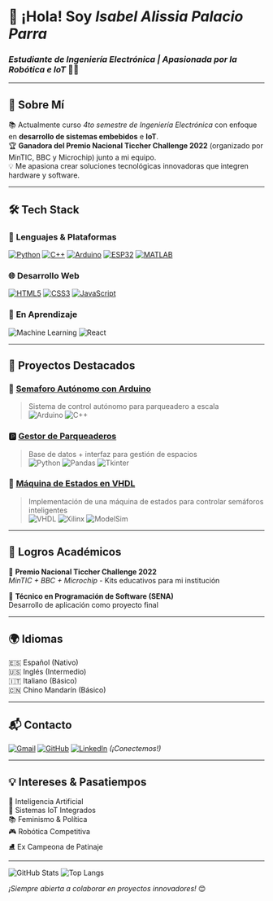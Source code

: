 # 👋 ¡Hola! Soy *Isabel Alissia Palacio Parra* 
### *Estudiante de Ingeniería Electrónica | Apasionada por la Robótica e IoT* 🤖🌐

---

## 🚀 **Sobre Mí**

📚 Actualmente curso *4to semestre de Ingeniería Electrónica* con enfoque en **desarrollo de sistemas embebidos** e **IoT**.  
🏆 **Ganadora del Premio Nacional Ticcher Challenge 2022** (organizado por MinTIC, BBC y Microchip) junto a mi equipo.  
💡 Me apasiona crear soluciones tecnológicas innovadoras que integren hardware y software.

---

## 🛠 **Tech Stack**

### 🔧 **Lenguajes & Plataformas**
[![Python](https://img.shields.io/badge/Python-3776AB?style=for-the-badge&logo=python&logoColor=white)](https://www.python.org/)
[![C++](https://img.shields.io/badge/C++-00599C?style=for-the-badge&logo=cplusplus&logoColor=white)](https://isocpp.org/)
[![Arduino](https://img.shields.io/badge/Arduino-00979D?style=for-the-badge&logo=arduino&logoColor=white)](https://www.arduino.cc/)
[![ESP32](https://img.shields.io/badge/ESP32-00A0E3?style=for-the-badge&logo=esp32&logoColor=white)](https://www.espressif.com/)
[![MATLAB](https://img.shields.io/badge/-MATLAB-FFCC00?style=for-the-badge&logo=mathworks&logoColor=black)](https://www.mathworks.com/)

### 🌐 **Desarrollo Web**
[![HTML5](https://img.shields.io/badge/HTML5-E34F26?style=for-the-badge&logo=html5&logoColor=white)](https://developer.mozilla.org/es/docs/Web/HTML)
[![CSS3](https://img.shields.io/badge/CSS3-1572B6?style=for-the-badge&logo=css3&logoColor=white)](https://developer.mozilla.org/es/docs/Web/CSS)
[![JavaScript](https://img.shields.io/badge/JavaScript-F7DF1E?style=for-the-badge&logo=javascript&logoColor=black)](https://developer.mozilla.org/es/docs/Web/JavaScript)

### 🧠 **En Aprendizaje**
![Machine Learning](https://img.shields.io/badge/-Machine%20Learning-FF6F00?style=for-the-badge&logo=tensorflow)
![React](https://img.shields.io/badge/-React-61DAFB?style=for-the-badge&logo=react)

---

## 🌟 **Proyectos Destacados**

### 🚦 [Semaforo Autónomo con Arduino](https://github.com/ixam97503/semaforo-autonomo)
> Sistema de control autónomo para parqueadero a escala  
> ![Arduino](https://img.shields.io/badge/-Arduino_IDE-00979D?style=flat) ![C++](https://img.shields.io/badge/-C++-00599C?style=flat)

### 🅿️ [Gestor de Parqueaderos](https://github.com/ixam97503/bd-parking)
> Base de datos + interfaz para gestión de espacios  
> ![Python](https://img.shields.io/badge/-Python-3776AB?style=flat) ![Pandas](https://img.shields.io/badge/-Pandas-150458?style=flat) ![Tkinter](https://img.shields.io/badge/-Tkinter-3776AB?style=flat)

### 🚦 [Máquina de Estados en VHDL](https://github.com/tu-usuario/maquina-estados-vhdl)
> Implementación de una máquina de estados para controlar semáforos inteligentes  
> ![VHDL](https://img.shields.io/badge/-VHDL-9C27B0?style=flat) ![Xilinx](https://img.shields.io/badge/-Xilinx-00A8E8?style=flat) ![ModelSim](https://img.shields.io/badge/-ModelSim-FF5733?style=flat)

---

## 📜 **Logros Académicos**

🏅 **Premio Nacional Ticcher Challenge 2022**  
*MinTIC + BBC + Microchip* - Kits educativos para mi institución  

📜 **Técnico en Programación de Software (SENA)**  
Desarrollo de aplicación como proyecto final  

---

## 🌍 **Idiomas**

🇪🇸 Español (Nativo)  
🇺🇸 Inglés (Intermedio)  
🇮🇹 Italiano (Básico)  
🇨🇳 Chino Mandarín (Básico)

---

## 📬 **Contacto**

[![Gmail](https://img.shields.io/badge/-profesionalisabelpalacio@gmail.com-D14836?style=flat&logo=gmail&logoColor=white)](mailto:profesionalisabelpalacio@gmail.com)
[![GitHub](https://img.shields.io/badge/-@ixam97503-181717?style=flat&logo=github)](https://github.com/ixam97503)
[![LinkedIn](https://img.shields.io/badge/-LinkedIn-0A66C2?style=flat&logo=linkedin)](https://co.linkedin.com/in/isabel-palacio-62765b329) *(¡Conectemos!)*

---

## 💡 **Intereses & Pasatiempos**

🤖 Inteligencia Artificial  
📡 Sistemas IoT Integrados  
📚 Feminismo & Política  
🎮 Robótica Competitiva  
⛸️ Ex Campeona de Patinaje

---

![GitHub Stats](https://github-readme-stats.vercel.app/api?username=ixam97503&show_icons=true&theme=radical)
![Top Langs](https://github-readme-stats.vercel.app/api/top-langs/?username=ixam97503&layout=compact&theme=radical)

*¡Siempre abierta a colaborar en proyectos innovadores!* 😊
